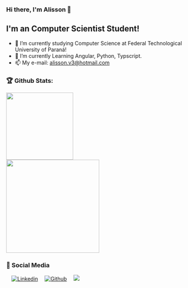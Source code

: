 ### Hi there, I'm Alisson 👋

## I'm an Computer Scientist Student!
- 🔭 I’m currently studying Computer Science at Federal Technological University of Paraná!
- 🌱 I’m currently Learning Angular, Python, Typscript.
- 📫 My e-mail: alisson.v3@hotmail.com

### 🏆 Github Stats:
<a href="https://github.com/als-v">
    <img height="180em" src="https://github-readme-stats-jha-vineet69.vercel.app/api?username=als-v&hide=stars&show_icons=true&theme=dark" />
    <br>
    <img height="250em" src="https://github-readme-stats.vercel.app/api/top-langs/?username=als-v&hide=smalltalk&theme=dark" /> 
</a>

### :busts_in_silhouette: Social Media

  &emsp;[![Linkedin](https://img.shields.io/badge/LinkedIn-0077B5?style=flat&logo=linkedin&logoColor=white)](https://www.linkedin.com/in/als-v/)&emsp;
  [![Github](https://img.shields.io/badge/GitHub-100000?style=flat&logo=github&logoColor=white)](https://github.com/als-v)&emsp;
  ![](https://komarev.com/ghpvc/?username=als-v&color=7957d5)
